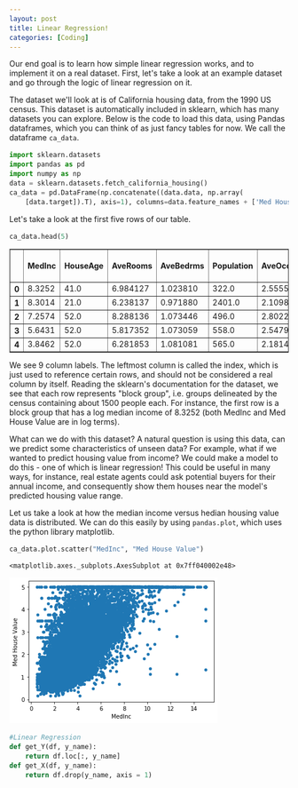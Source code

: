 ```yaml
---
layout: post
title: Linear Regression!
categories: [Coding]
---
```


Our end goal is to learn how simple linear regression works, and to implement it on a real dataset. First, let's take a look at an example dataset and go through the logic of linear regression on it.

The dataset we'll look at is of California housing data, from the 1990 US census. This dataset is automatically included in sklearn, which has many datasets you can explore. Below is the code to load this data, using Pandas dataframes, which you can think of as just fancy tables for now. We call the dataframe `ca_data`.

```python
import sklearn.datasets
import pandas as pd
import numpy as np
data = sklearn.datasets.fetch_california_housing()
ca_data = pd.DataFrame(np.concatenate((data.data, np.array(
    [data.target]).T), axis=1), columns=data.feature_names + ['Med House Value'])
```

Let's take a look at the first five rows of our table.

```python
ca_data.head(5)
```




<div>
<style scoped>
    .dataframe tbody tr th:only-of-type {
        vertical-align: middle;
    }

    .dataframe tbody tr th {
        vertical-align: top;
    }

    .dataframe thead th {
        text-align: right;
    }
</style>
<table border="1" class="dataframe">
  <thead>
    <tr style="text-align: right;">
      <th></th>
      <th>MedInc</th>
      <th>HouseAge</th>
      <th>AveRooms</th>
      <th>AveBedrms</th>
      <th>Population</th>
      <th>AveOccup</th>
      <th>Latitude</th>
      <th>Longitude</th>
      <th>Med House Value</th>
    </tr>
  </thead>
  <tbody>
    <tr>
      <th>0</th>
      <td>8.3252</td>
      <td>41.0</td>
      <td>6.984127</td>
      <td>1.023810</td>
      <td>322.0</td>
      <td>2.555556</td>
      <td>37.88</td>
      <td>-122.23</td>
      <td>4.526</td>
    </tr>
    <tr>
      <th>1</th>
      <td>8.3014</td>
      <td>21.0</td>
      <td>6.238137</td>
      <td>0.971880</td>
      <td>2401.0</td>
      <td>2.109842</td>
      <td>37.86</td>
      <td>-122.22</td>
      <td>3.585</td>
    </tr>
    <tr>
      <th>2</th>
      <td>7.2574</td>
      <td>52.0</td>
      <td>8.288136</td>
      <td>1.073446</td>
      <td>496.0</td>
      <td>2.802260</td>
      <td>37.85</td>
      <td>-122.24</td>
      <td>3.521</td>
    </tr>
    <tr>
      <th>3</th>
      <td>5.6431</td>
      <td>52.0</td>
      <td>5.817352</td>
      <td>1.073059</td>
      <td>558.0</td>
      <td>2.547945</td>
      <td>37.85</td>
      <td>-122.25</td>
      <td>3.413</td>
    </tr>
    <tr>
      <th>4</th>
      <td>3.8462</td>
      <td>52.0</td>
      <td>6.281853</td>
      <td>1.081081</td>
      <td>565.0</td>
      <td>2.181467</td>
      <td>37.85</td>
      <td>-122.25</td>
      <td>3.422</td>
    </tr>
  </tbody>
</table>
</div>



We see $9$ column labels. The leftmost column is called the index, which is just used to reference certain rows, and should not be considered a real column by itself. Reading the sklearn's documentation for the dataset, we see that each row represents "block group", i.e. groups delineated by the census containing about $1500$ people each. For instance, the first row is a block group that has a log median income of $8.3252$ (both MedInc and Med House Value are in log terms). 

What can we do with this dataset? A natural question is using this data, can we predict some characteristics of unseen data? For example, what if we wanted to predict housing value from income? We could make a model to do this - one of which is linear regression! This could be useful in many ways, for instance, real estate agents could ask potential buyers for their annual income, and consequently show them houses near the model's predicted housing value range. 

Let us take a look at how the median income versus hedian housing value data is distributed. We can do this easily by using `pandas.plot`, which uses the python library matplotlib.

```python
ca_data.plot.scatter("MedInc", "Med House Value")
```




    <matplotlib.axes._subplots.AxesSubplot at 0x7ff040002e48>




![png](/images/Scratch_files/output_5_1.png)


```python
#Linear Regression
def get_Y(df, y_name):
    return df.loc[:, y_name]
def get_X(df, y_name):
    return df.drop(y_name, axis = 1)
```
